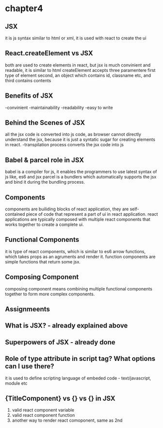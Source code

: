 # chapter4

## JSX
it is js syntax similar to html or xml, it is used with react to create the ui

## React.createElement vs JSX
both are used to create elements in react, but jsx is much convinient and readable, it is similar to html
createElement accepts three paramentere first type of element second, an object which contains id, classname etc, and third contains contents

## Benefits of JSX
-convinient 
-maintainability
-readability
-easy to write

## Behind the Scenes of JSX
all the jsx code is converted into js code, as browser cannot directly understand the jsx, because it is just a syntatic sugar for creating elements in react.
-transpilation process converts the jsx code into js

## Babel & parcel role in JSX
babel is a compiler for js, it enables the programmers to use latest syntax of js like, es6 and jsx
parcel is a bundlers which automatically supports the jsx and bind it during the bundling process.

## Components
components are builiding blocks of react application, they are self-contained piece of code that represent a part of ui in react application. react applications are typically composed with multiple react components that works together to create a complete ui.

## Functional Components
it is type of react components, which is similar to es6 arrow functions, which takes props as an agruments and render it.
function components are simple functions that return some jsx.

## Composing Component
composing component means combining multiple functional components together to form more complex components.



## Assignmeents

## What is JSX? - already explained above
## Superpowers of JSX - already done

## Role of type attribute in script tag? What options can I use there?
it is used to define scripting language of embeded code - text/javascript, module etc

## {TitleComponent} vs {<TitleComponent/>} vs {<TitleComponent></TitleComponent>} in JSX
1. valid react component variable
2. valid react component function
3. another way to render react comoponent, same as 2nd